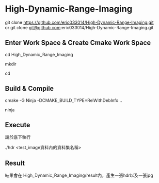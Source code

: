 # High-Dynamic-Range-Imaging
git clone https://github.com/eric033014/High-Dynamic-Range-Imaging.git
or
git clone git@github.com:eric033014/High-Dynamic-Range-Imaging.git

## Enter Work Space & Create Cmake Work Space
cd High_Dynamic_Range_Imaging

mkdir <cmake work space name>

cd <cmake work space name>

## Build & Compile

cmake -G Ninja -DCMAKE_BUILD_TYPE=RelWithDebInfo ..

ninja

## Execute
請於<cmake work space name>底下執行

./hdr <test_image資料內的資料集名稱>

## Result
結果會在 High_Dynamic_Range_Imaging/result內，產生一張hdr以及一張jpg
